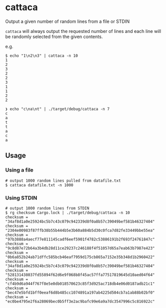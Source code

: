 # cattaca

Output a given number of random lines from a file or STDIN

`cattaca` will always output the requested number of lines and each line will be randomly selected from the given contents.

e.g.

```
$ echo "1\n2\n3" | cattaca -n 10
1
2
3
2
2
3
1
1
2
2
```

```
❯ echo "c\na\nt" | ./target/debug/cattaca -n 7
c
a
t
t
a
c
a
```

## Usage

### Using a file

```
# output 1000 random lines pulled from datafile.txt
$ cattaca datafile.txt -n 1000
```

### Using STDIN

```
# output 1000 random lines from STDIN
$ rg checksum Cargo.lock | ./target/debug/cattaca -n 10
checksum = "34af8d1a0e25924bc5b7c43c079c942339d8f0a8b57c39049bef581b46327404"
checksum = "2304e00983f87ffb38b55b444b5e3b60a884b5d30c0fca7d82fe33449bbe55ea"
checksum = "97b3888a4aecf77e811145cadf6eef5901f4782c53886191b2f693f24761847c"
checksum = "9c8d87e72b64a3b4db28d11ce29237c246188f4f51057d65a7eab63b7987e423"
checksum = "0b6a852b24ab71dffc585bcb46eaf7959d175cb865a7152e35b348d1b2960422"
checksum = "34af8d1a0e25924bc5b7c43c079c942339d8f0a8b57c39049bef581b46327404"
checksum = "528131438037fd55894f62d6e9f068b8f45ac57ffa77517819645d10aed04f64"
checksum = "cf4b9d6a944f767f8e5e0db018570623c85f3d925ac718db4e06d0187adb21c1"
checksum = "bec47e5bfd1bff0eeaf6d8b485cc1074891a197ab4225d504cb7a1ab88b02bf0"
checksum = "ec0be4795e2f6a28069bec0b5ff3e2ac9bafc99e6a9a7dc3547996c5c816922c"
```
